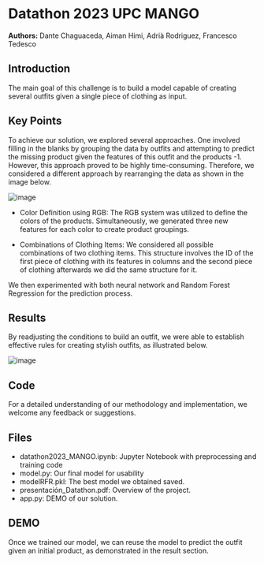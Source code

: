 # Datathon 2023 UPC MANGO

__Authors:__ Dante Chaguaceda, Aiman Himi, Adrià Rodriguez, Francesco Tedesco 

## Introduction

The main goal of this challenge is to build a model capable of creating several outfits given a single piece of clothing as input.

## Key Points
To achieve our solution, we explored several approaches. One involved filling in the blanks by grouping the data by outfits and attempting to predict the missing product given the features of this outfit and the products -1. However, this approach proved to be highly time-consuming. Therefore, we considered a different approach by rearranging the data as shown in the image below.

![image](https://github.com/Francesco7D2/datathon-2023-fashion-compatibility/assets/108528980/63223795-86dc-47b8-bd96-70068e16b22b)

- Color Definition using RGB: The RGB system was utilized to define the
colors of the products. Simultaneously, we generated three new
features for each color to create product groupings.

- Combinations of Clothing Items: We considered all possible
combinations of two clothing items. This structure involves the ID of the
first piece of clothing with its features in columns and the second piece
of clothing afterwards we did the same structure for it.


We then experimented with both neural network and Random Forest Regression for the prediction process.

## Results
By readjusting the conditions to build an outfit, we were able to establish effective rules for creating stylish outfits, as illustrated below.

![image](https://github.com/Francesco7D2/datathon-2023-fashion-compatibility/assets/108528980/b8e51f49-2203-467f-88c4-dacc48bc4ca6)


## Code
For a detailed understanding of our methodology and implementation, we welcome any feedback or suggestions.

## Files

- datathon2023_MANGO.ipynb: Jupyter Notebook with preprocessing and training code 
- model.py: Our final model for usability
- modelRFR.pkl: The best model we obtained saved.  
- presentación_Datathon.pdf: Overview of the project.
- app.py: DEMO of our solution. 

## DEMO
Once we trained our model, we can reuse the model to predict the outfit given an initial product, as demonstrated in the result section.




